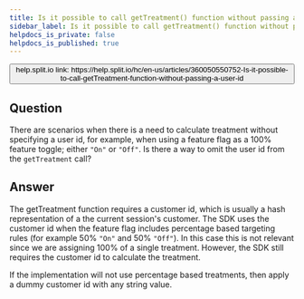 ```yaml
---
title: Is it possible to call getTreatment() function without passing a user id?
sidebar_label: Is it possible to call getTreatment() function without passing a user id?
helpdocs_is_private: false
helpdocs_is_published: true
---
```


<p>
  <button style={{borderRadius:'8px', border:'1px', fontFamily:'Courier New', fontWeight:'800', textAlign:'left'}}> help.split.io link: https://help.split.io/hc/en-us/articles/360050550752-Is-it-possible-to-call-getTreatment-function-without-passing-a-user-id </button>
</p>

## Question

There are scenarios when there is a need to calculate treatment without specifying a user id, for example, when using a feature flag as a 100% feature toggle; either `"On"` or `"Off"`. Is there a way to omit the user id from the `getTreatment` call?

## Answer

The getTreatment function requires a customer id, which is usually a hash representation of a the current session's customer. The SDK uses the customer id when the feature flag includes percentage based targeting rules (for example 50% `"On"` and 50% `"Off"`).
In this case this is not relevant since we are assigning 100% of a single treatment. However, the SDK still requires the customer id to calculate the treatment.

If the implementation will not use percentage based treatments, then apply a dummy customer id with any string value.